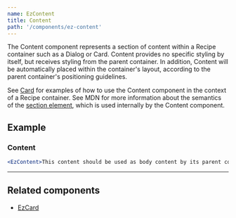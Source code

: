 ```yaml
---
name: EzContent
title: Content
path: '/components/ez-content'
---
```


The Content component represents a section of content within a Recipe container such as a Dialog or Card. Content provides no specific styling by itself, but receives styling from the parent container. In addition, Content will be automatically placed within the container's layout, according to the parent container's positioning guidelines.

See [Card](/components/ez-card) for examples of how to use the Content component in the context of a Recipe container. See MDN for more information about the semantics of the [section element](https://developer.mozilla.org/en-US/docs/Web/HTML/Element/section), which is used internally by the Content component.

## Example

### Content

```jsx
<EzContent>This content should be used as body content by its parent container component</EzContent>
```

---

## Related components

- [EzCard](/components/ez-card)
